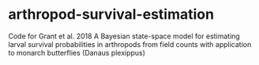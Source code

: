 # arthropod-survival-estimation

Code for Grant et al. 2018 A Bayesian state-space model for estimating larval survival probabilities in arthropods from field counts with application to monarch butterflies (Danaus plexippus)

